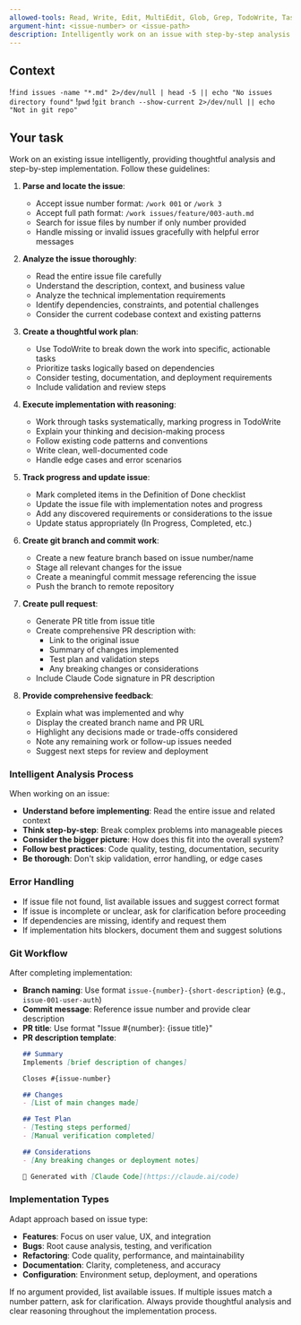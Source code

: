 ```yaml
---
allowed-tools: Read, Write, Edit, MultiEdit, Glob, Grep, TodoWrite, Task, Bash(git:*), Bash(gh:*)
argument-hint: <issue-number> or <issue-path>
description: Intelligently work on an issue with step-by-step analysis and implementation
---
```


## Context

!`find issues -name "*.md" 2>/dev/null | head -5 || echo "No issues directory found"`
!`pwd`
!`git branch --show-current 2>/dev/null || echo "Not in git repo"`

## Your task

Work on an existing issue intelligently, providing thoughtful analysis and step-by-step implementation. Follow these guidelines:

1. **Parse and locate the issue**:
   - Accept issue number format: `/work 001` or `/work 3`
   - Accept full path format: `/work issues/feature/003-auth.md`
   - Search for issue files by number if only number provided
   - Handle missing or invalid issues gracefully with helpful error messages

2. **Analyze the issue thoroughly**:
   - Read the entire issue file carefully
   - Understand the description, context, and business value
   - Analyze the technical implementation requirements
   - Identify dependencies, constraints, and potential challenges
   - Consider the current codebase context and existing patterns

3. **Create a thoughtful work plan**:
   - Use TodoWrite to break down the work into specific, actionable tasks
   - Prioritize tasks logically based on dependencies
   - Consider testing, documentation, and deployment requirements
   - Include validation and review steps

4. **Execute implementation with reasoning**:
   - Work through tasks systematically, marking progress in TodoWrite
   - Explain your thinking and decision-making process
   - Follow existing code patterns and conventions
   - Write clean, well-documented code
   - Handle edge cases and error scenarios

5. **Track progress and update issue**:
   - Mark completed items in the Definition of Done checklist
   - Update the issue file with implementation notes and progress
   - Add any discovered requirements or considerations to the issue
   - Update status appropriately (In Progress, Completed, etc.)

6. **Create git branch and commit work**:
   - Create a new feature branch based on issue number/name
   - Stage all relevant changes for the issue
   - Create a meaningful commit message referencing the issue
   - Push the branch to remote repository

7. **Create pull request**:
   - Generate PR title from issue title
   - Create comprehensive PR description with:
     - Link to the original issue
     - Summary of changes implemented
     - Test plan and validation steps
     - Any breaking changes or considerations
   - Include Claude Code signature in PR description

8. **Provide comprehensive feedback**:
   - Explain what was implemented and why
   - Display the created branch name and PR URL
   - Highlight any decisions made or trade-offs considered
   - Note any remaining work or follow-up issues needed
   - Suggest next steps for review and deployment

### Intelligent Analysis Process

When working on an issue:
- **Understand before implementing**: Read the entire issue and related context
- **Think step-by-step**: Break complex problems into manageable pieces
- **Consider the bigger picture**: How does this fit into the overall system?
- **Follow best practices**: Code quality, testing, documentation, security
- **Be thorough**: Don't skip validation, error handling, or edge cases

### Error Handling

- If issue file not found, list available issues and suggest correct format
- If issue is incomplete or unclear, ask for clarification before proceeding
- If dependencies are missing, identify and request them
- If implementation hits blockers, document them and suggest solutions

### Git Workflow

After completing implementation:
- **Branch naming**: Use format `issue-{number}-{short-description}` (e.g., `issue-001-user-auth`)
- **Commit message**: Reference issue number and provide clear description
- **PR title**: Use format "Issue #{number}: {issue title}"
- **PR description template**:
  ```markdown
  ## Summary
  Implements [brief description of changes]
  
  Closes #{issue-number}
  
  ## Changes
  - [List of main changes made]
  
  ## Test Plan
  - [Testing steps performed]
  - [Manual verification completed]
  
  ## Considerations
  - [Any breaking changes or deployment notes]
  
  🤖 Generated with [Claude Code](https://claude.ai/code)
  ```

### Implementation Types

Adapt approach based on issue type:
- **Features**: Focus on user value, UX, and integration
- **Bugs**: Root cause analysis, testing, and verification
- **Refactoring**: Code quality, performance, and maintainability  
- **Documentation**: Clarity, completeness, and accuracy
- **Configuration**: Environment setup, deployment, and operations

If no argument provided, list available issues. If multiple issues match a number pattern, ask for clarification. Always provide thoughtful analysis and clear reasoning throughout the implementation process.